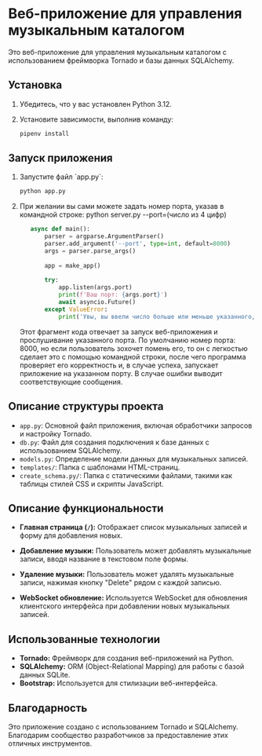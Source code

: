 # Веб-приложение для управления музыкальным каталогом

Это веб-приложение для управления музыкальным каталогом с использованием фреймворка Tornado и базы данных SQLAlchemy.

## Установка

1. Убедитесь, что у вас установлен Python 3.12.
2. Установите зависимости, выполнив команду:

   ```bash
   pipenv install 
   ```

## Запуск приложения

1. Запустите файл \`app.py\`:

   ```bash
   python app.py
   ```

2. При желании вы сами можете задать номер порта, указав в командной строке: python server.py --port=(число из 4 цифр)

   ```python
      async def main():
          parser = argparse.ArgumentParser()
          parser.add_argument('--port', type=int, default=8000)
          args = parser.parse_args()
         
          app = make_app()
         
          try:
              app.listen(args.port)
              print(f'Ваш порт: {args.port}')
              await asyncio.Future()
          except ValueError:
              print('Увы, вы ввели число больше или меньше указанного, повторите попытку')
   ```

   Этот фрагмент кода отвечает за запуск веб-приложения и прослушивание указанного порта.
   По умолчанию номер порта: 8000, но если пользователь зохочет помень его, то он с легкостью сделает это с помощью командной строки, после чего программа проверяет его корректность и, в случае успеха, запускает приложение на указанном порту. В случае ошибки выводит соответствующие сообщения.

## Описание структуры проекта

- `app.py`: Основной файл приложения, включая обработчики запросов и настройку Tornado.
- `db.py`: Файл для создания подключения к базе данных с использованием SQLAlchemy.
- `models.py`: Определение модели данных для музыкальных записей.
- `templates/`: Папка с шаблонами HTML-страниц.
- `create_schema.py/`: Папка с статическими файлами, такими как таблицы стилей CSS и скрипты JavaScript.

## Описание функциональности

- **Главная страница (`/`):** Отображает список музыкальных записей и форму для добавления новых.

- **Добавление музыки:** Пользователь может добавлять музыкальные записи, вводя название в текстовом поле формы.

- **Удаление музыки:** Пользователь может удалять музыкальные записи, нажимая кнопку "Delete" рядом с каждой записью.

- **WebSocket обновление:** Используется WebSocket для обновления клиентского интерфейса при добавлении новых музыкальных записей.

## Использованные технологии

- **Tornado:** Фреймворк для создания веб-приложений на Python.
- **SQLAlchemy:** ORM (Object-Relational Mapping) для работы с базой данных SQLite.
- **Bootstrap:** Используется для стилизации веб-интерфейса.

## Благодарность

Это приложение создано с использованием Tornado и SQLAlchemy. Благодарим сообщество разработчиков за предоставление этих отличных инструментов.
